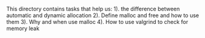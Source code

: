 This directory contains tasks that help us:
1).  the difference between automatic and dynamic allocation
2). Define malloc and free and how to use them
3). Why and when use malloc
4). How to use valgrind to check for memory leak
